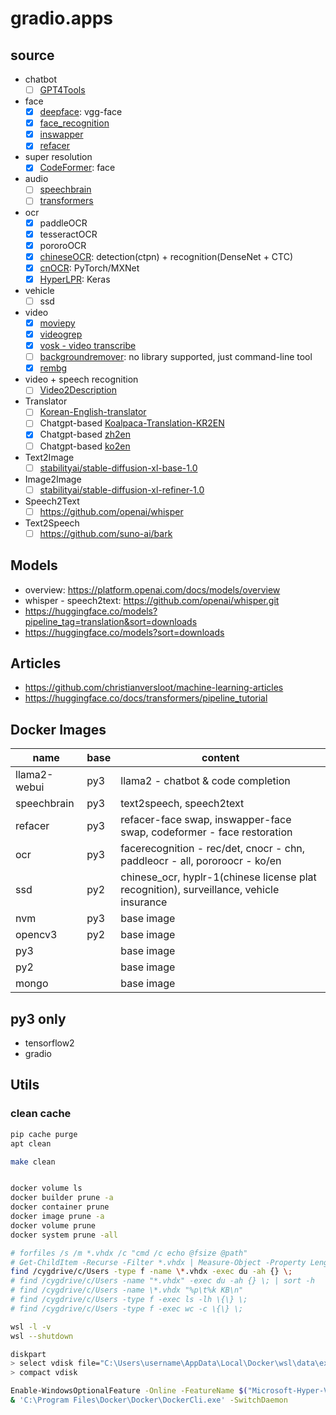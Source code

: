 # gradio.apps

## source

- chatbot
  * [ ] [GPT4Tools](https://github.com/AILab-CVC/GPT4Tools)

- face
  * [x] [deepface](https://github.com/serengil/deepface): vgg-face
  * [x] [face_recognition](https://github.com/ageitgey/face_recognition)
  * [x] [inswapper](https://github.com/haofanwang/inswapper.git)
  * [x] [refacer](https://github.com/jtn-ms/refacer.git)

- super resolution
  * [x] [CodeFormer](https://github.com/sczhou/CodeFormer.git): face

- audio
  * [ ] [speechbrain](https://github.com/speechbrain/speechbrain)
  * [ ] [transformers](https://github.com/huggingface/transformers)

- ocr
  * [x] paddleOCR
  * [x] tesseractOCR
  * [x] pororoOCR
  * [x] [chineseOCR](https://github.com/YCG09/chinese_ocr): detection(ctpn) + recognition(DenseNet + CTC)
  * [x] [cnOCR](https://github.com/breezedeus/CnOCR): PyTorch/MXNet
  * [x] [HyperLPR](https://github.com/szad670401/HyperLPR): Keras

- vehicle
  * [ ] ssd

- video
  * [x] [moviepy](https://github.com/Zulko/moviepy)
  * [x] [videogrep](https://github.com/antiboredom/videogrep)
  * [x] [vosk - video transcribe](https://github.com/alphacep/vosk-api.git)
  * [ ] [backgroundremover](https://github.com/nadermx/backgroundremover): no library supported, just command-line tool
  * [x] [rembg](https://github.com/danielgatis/rembg)

- video + speech recognition
  * [ ] [Video2Description](https://github.com/scopeInfinity/Video2Description)

- Translator
  * [ ] [Korean-English-translator](https://github.com/virsagothethird/Korean-English-translator.git)
  * [ ] Chatgpt-based [Koalpaca-Translation-KR2EN](https://github.com/gyupro/Koalpaca-Translation-KR2EN)
  * [x] Chatgpt-based [zh2en](https://huggingface.co/Helsinki-NLP/opus-mt-zh-en?text=%E6%88%91%E4%B8%8D%E7%9F%A5%E9%81%93%E4%BD%A0%E5%9C%A8%E8%AF%B4%E4%BB%80%E4%B9%88)
  * [ ] Chatgpt-based [ko2en](https://huggingface.co/Helsinki-NLP/opus-mt-ko-en?text=%EC%96%B8%EC%A0%9C+%EB%B0%A5%EB%A8%B9%EC%9E%94%3F)

- Text2Image
  * [ ] [stabilityai/stable-diffusion-xl-base-1.0](https://huggingface.co/stabilityai/stable-diffusion-xl-base-1.0?text=a+photo+of+an+astronaut+riding+a+horse+on+mars)

- Image2Image
  - [ ] [stabilityai/stable-diffusion-xl-refiner-1.0](https://huggingface.co/stabilityai/stable-diffusion-xl-refiner-1.0)

- Speech2Text
  * [ ] https://github.com/openai/whisper

- Text2Speech
  * [ ] https://github.com/suno-ai/bark

## Models

- overview: https://platform.openai.com/docs/models/overview
- whisper - speech2text: https://github.com/openai/whisper.git
- https://huggingface.co/models?pipeline_tag=translation&sort=downloads
- https://huggingface.co/models?sort=downloads

## Articles

- https://github.com/christianversloot/machine-learning-articles
- https://huggingface.co/docs/transformers/pipeline_tutorial

## Docker Images

| name | base | content
| ---- | ---- | -------
| llama2-webui | py3 | llama2 - chatbot & code completion
| speechbrain  | py3 | text2speech, speech2text
| refacer | py3 |refacer-face swap, inswapper-face swap, codeformer - face restoration
| ocr | py3 | facerecognition - rec/det, cnocr - chn, paddleocr - all, pororoocr - ko/en
| ssd | py2 | chinese_ocr, hyplr-1(chinese license plat recognition), surveillance, vehicle insurance
| nvm | py3 | base image
| opencv3 | py2 | base image
| py3 | | base image
| py2 | | base image
| mongo | | base image

## py3 only

- tensorflow2
- gradio

## Utils

### clean cache

```sh
pip cache purge
apt clean

make clean


docker volume ls
docker builder prune -a
docker container prune
docker image prune -a
docker volume prune
docker system prune -all

# forfiles /s /m *.vhdx /c "cmd /c echo @fsize @path"
# Get-ChildItem -Recurse -Filter *.vhdx | Measure-Object -Property Length -Sum | ForEach-Object { $_.Sum / 1MB }
find /cygdrive/c/Users -type f -name \*.vhdx -exec du -ah {} \;
# find /cygdrive/c/Users -name "*.vhdx" -exec du -ah {} \; | sort -h
# find /cygdrive/c/Users -name \*.vhdx "%p\t%k KB\n"
# find /cygdrive/c/Users -type f -exec ls -lh \{\} \;
# find /cygdrive/c/Users -type f -exec wc -c \{\} \;

wsl -l -v
wsl --shutdown

diskpart
> select vdisk file="C:\Users\username\AppData\Local\Docker\wsl\data\ext4.vhdx"
> compact vdisk

Enable-WindowsOptionalFeature -Online -FeatureName $("Microsoft-Hyper-V", "Containers") -All
& 'C:\Program Files\Docker\Docker\DockerCli.exe' -SwitchDaemon
```